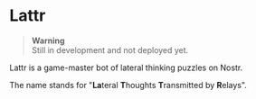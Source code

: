 # Lattr

> **Warning**\
> Still in development and not deployed yet.

Lattr is a game-master bot of lateral thinking puzzles on Nostr.

The name stands for "**La**teral **T**houghts **T**ransmitted by **R**elays".
